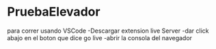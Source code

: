 # PruebaElevador
para correr usando VSCode
-Descargar extension live Server
-dar click abajo en el boton que dice go live
-abrir la consola del navegador
